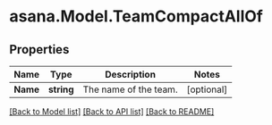 
# asana.Model.TeamCompactAllOf

## Properties

Name | Type | Description | Notes
------------ | ------------- | ------------- | -------------
**Name** | **string** | The name of the team. | [optional] 

[[Back to Model list]](../README.md#documentation-for-models)
[[Back to API list]](../README.md#documentation-for-api-endpoints)
[[Back to README]](../README.md)

